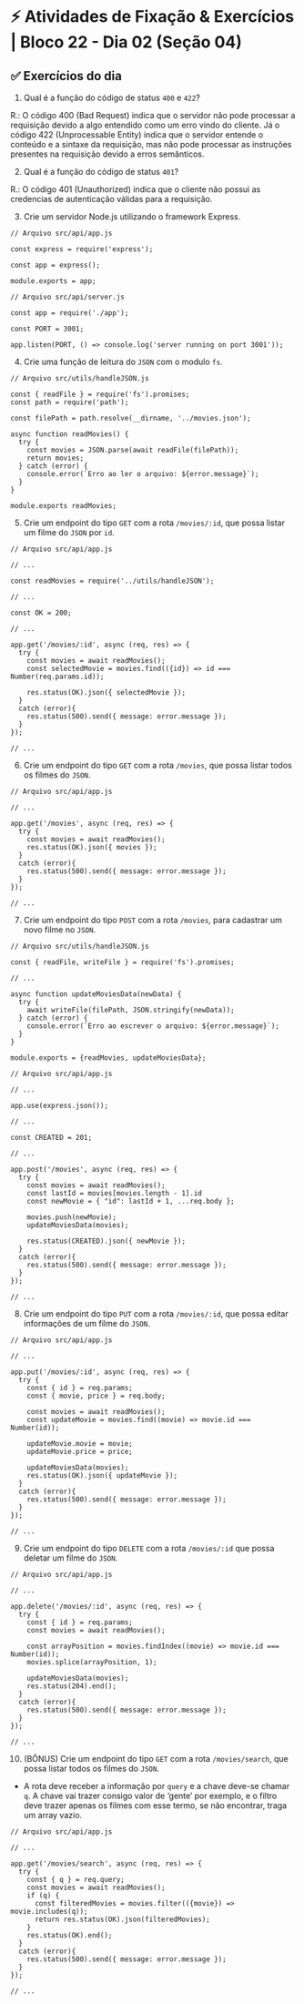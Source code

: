 # ⚡ Atividades de Fixação & Exercícios | Bloco 22 - Dia 02 (Seção 04)

## ✅ Exercícios do dia
1. Qual é a função do código de status `400` e `422`?

R.: O código 400 (Bad Request) indica que o servidor não pode processar a requisição devido a algo entendido como um erro vindo do cliente. Já o código 422 (Unprocessable Entity) indica que o servidor entende o conteúdo e a sintaxe da requisição, mas não pode processar as instruções presentes na requisição devido a erros semânticos.

2. Qual é a função do código de status `401`?

R.: O código 401 (Unauthorized) indica que o cliente não possui as credencias de autenticação válidas para a requisição.

3. Crie um servidor Node.js utilizando o framework Express.
```
// Arquivo src/api/app.js

const express = require('express');

const app = express();

module.exports = app;
```
```
// Arquivo src/api/server.js

const app = require('./app');

const PORT = 3001;

app.listen(PORT, () => console.log('server running on port 3001'));
```

4. Crie uma função de leitura do `JSON` com o modulo `fs`.
```
// Arquivo src/utils/handleJSON.js

const { readFile } = require('fs').promises;
const path = require('path');

const filePath = path.resolve(__dirname, '../movies.json');

async function readMovies() {
  try {
    const movies = JSON.parse(await readFile(filePath));
    return movies;
  } catch (error) {
    console.error(`Erro ao ler o arquivo: ${error.message}`);
  }
}

module.exports readMovies;
```

5. Crie um endpoint do tipo `GET` com a rota `/movies/:id`, que possa listar um filme do `JSON` por `id`.
```
// Arquivo src/api/app.js

// ...

const readMovies = require('../utils/handleJSON');

// ...

const OK = 200;

// ...

app.get('/movies/:id', async (req, res) => {
  try {
    const movies = await readMovies();
    const selectedMovie = movies.find(({id}) => id === Number(req.params.id));

    res.status(OK).json({ selectedMovie });
  }
  catch (error){
    res.status(500).send({ message: error.message });
  }
});

// ...
```

6. Crie um endpoint do tipo `GET` com a rota `/movies`, que possa listar todos os filmes do `JSON`.
```
// Arquivo src/api/app.js

// ...

app.get('/movies', async (req, res) => {
  try {
    const movies = await readMovies();
    res.status(OK).json({ movies });
  }
  catch (error){
    res.status(500).send({ message: error.message });
  }
});

// ...
```

7. Crie um endpoint do tipo `POST` com a rota `/movies`, para cadastrar um novo filme no `JSON`.
```
// Arquivo src/utils/handleJSON.js

const { readFile, writeFile } = require('fs').promises;

// ...

async function updateMoviesData(newData) {
  try {
    await writeFile(filePath, JSON.stringify(newData));
  } catch (error) {
    console.error(`Erro ao escrever o arquivo: ${error.message}`);
  }
}

module.exports = {readMovies, updateMoviesData};
```

```
// Arquivo src/api/app.js

// ...

app.use(express.json());

// ...

const CREATED = 201;

// ...

app.post('/movies', async (req, res) => {
  try {
    const movies = await readMovies();
    const lastId = movies[movies.length - 1].id
    const newMovie = { "id": lastId + 1, ...req.body };
  
    movies.push(newMovie);
    updateMoviesData(movies);
  
    res.status(CREATED).json({ newMovie });
  }
  catch (error){
    res.status(500).send({ message: error.message });
  }
});

// ...
```

8. Crie um endpoint do tipo `PUT` com a rota `/movies/:id`, que possa editar informações de um filme do `JSON`.
```
// Arquivo src/api/app.js

// ...

app.put('/movies/:id', async (req, res) => {
  try {
    const { id } = req.params;
    const { movie, price } = req.body;

    const movies = await readMovies();
    const updateMovie = movies.find((movie) => movie.id === Number(id));

    updateMovie.movie = movie;
    updateMovie.price = price;
  
    updateMoviesData(movies);
    res.status(OK).json({ updateMovie });
  }
  catch (error){
    res.status(500).send({ message: error.message });
  }
});

// ...
```

9. Crie um endpoint do tipo `DELETE` com a rota `/movies/:id` que possa deletar um filme do `JSON`.
```
// Arquivo src/api/app.js

// ...

app.delete('/movies/:id', async (req, res) => {
  try {
    const { id } = req.params;
    const movies = await readMovies();
  
    const arrayPosition = movies.findIndex((movie) => movie.id === Number(id));
    movies.splice(arrayPosition, 1);
  
    updateMoviesData(movies);
    res.status(204).end();
  }
  catch (error){
    res.status(500).send({ message: error.message });
  }
});

// ...
```

10. (BÔNUS) Crie um endpoint do tipo `GET` com a rota `/movies/search`, que possa listar todos os filmes do `JSON`.
- A rota deve receber a informação por `query` e a chave deve-se chamar `q`. A chave vai trazer consigo valor de ‘gente’ por exemplo, e o filtro deve trazer apenas os filmes com esse termo, se não encontrar, traga um array vazio.
```
// Arquivo src/api/app.js

// ...

app.get('/movies/search', async (req, res) => {
  try {
    const { q } = req.query;
    const movies = await readMovies();
    if (q) {
      const filteredMovies = movies.filter(({movie}) => movie.includes(q));
      return res.status(OK).json(filteredMovies);
    }
    res.status(OK).end();
  }
  catch (error){
    res.status(500).send({ message: error.message });
  }
});

// ...
```